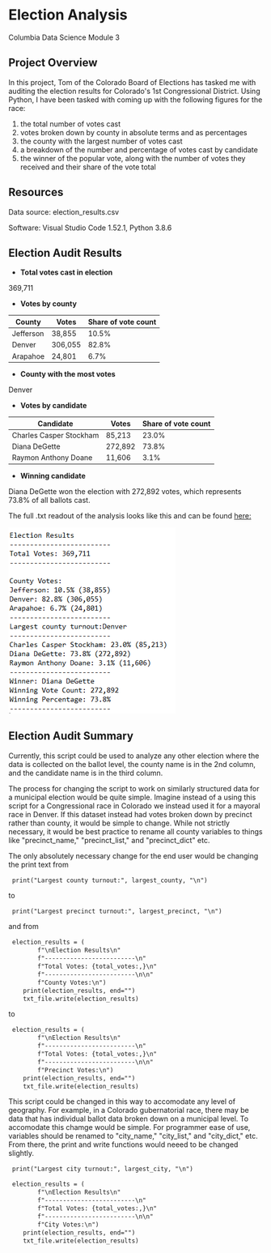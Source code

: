 # Election Analysis
Columbia Data Science Module 3

## Project Overview
In this project, Tom of the Colorado Board of Elections has tasked me with auditing the election results for Colorado's 1st Congressional District. Using Python, I have been tasked with coming up with the following figures for the race: 
1) the total number of votes cast
2) votes broken down by county in absolute terms and as percentages
3) the county with the largest number of votes cast
4) a breakdown of the number and percentage of votes cast by candidate
5) the winner of the popular vote, along with the number of votes they received and their share of the vote total

## Resources
Data source: election_results.csv

Software: Visual Studio Code 1.52.1, Python 3.8.6

## Election Audit Results
* **Total votes cast in election**

369,711

* **Votes by county**

|County|Votes|Share of vote count|
|------|-----|-------------------|
|Jefferson|38,855|10.5%|
|Denver|306,055|82.8%|
|Arapahoe|24,801|6.7%|

* **County with the most votes**

Denver

* **Votes by candidate**

|Candidate|Votes|Share of vote count|
|---------|-----|-------------------|
|Charles Casper Stockham|85,213|23.0%|
|Diana DeGette|272,892|73.8%|
|Raymon Anthony Doane|11,606|3.1%|

* **Winning candidate**

Diana DeGette won the election with 272,892 votes, which represents 73.8% of all ballots cast. 

The full .txt readout of the analysis looks like this and can be found [here:](https://github.com/perryabdulkadir/Election-Analysis/blob/main/analysis/election_results.txt)

![election_results_printout](Resources/election_results_printout.PNG)


## Election Audit Summary

Currently, this script could be used to analyze any other election where the data is collected on the ballot level, the county name is in the 2nd column, and the candidate name is in the third column. 

The process for changing the script to work on similarly structured data for a municipal election would be quite simple. Imagine instead of a using this script for a Congressional race in Colorado we instead used it for a mayoral race in Denver. If this dataset instead had votes broken down by precinct rather than county, it would be simple to change. While not strictly necessary, it would be best practice to rename all county variables to things like "precinct_name," "precinct_list," and "precinct_dict" etc.

The only absolutely necessary change for the end user would be changing the print text from
```
 print("Largest county turnout:", largest_county, "\n")
 ```
 to
 
```
 print("Largest precinct turnout:", largest_precinct, "\n")
```
and from
```
 election_results = (
        f"\nElection Results\n"
        f"-------------------------\n"
        f"Total Votes: {total_votes:,}\n"
        f"-------------------------\n\n"
        f"County Votes:\n")
    print(election_results, end="")
    txt_file.write(election_results)
```
to
```
 election_results = (
        f"\nElection Results\n"
        f"-------------------------\n"
        f"Total Votes: {total_votes:,}\n"
        f"-------------------------\n\n"
        f"Precinct Votes:\n")
    print(election_results, end="")
    txt_file.write(election_results)
 ```
 
This script could be changed in this way to accomodate any level of geography. For example, in a Colorado gubernatorial race, there may be data that has individual ballot data broken down on a municipal level. To accomodate this chamge would be simple. For programmer ease of use, variables should be renamed to "city_name," "city_list," and "city_dict," etc. From there, the print and write functions would neeed to be changed slightly. 

```
 print("Largest city turnout:", largest_city, "\n")
```
```
 election_results = (
        f"\nElection Results\n"
        f"-------------------------\n"
        f"Total Votes: {total_votes:,}\n"
        f"-------------------------\n\n"
        f"City Votes:\n")
    print(election_results, end="")
    txt_file.write(election_results)
 ```
